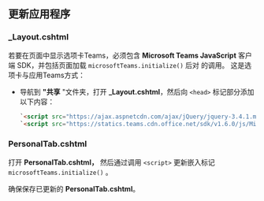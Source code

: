 ## <a name="update-your-application"></a>更新应用程序

### <a name="_layoutcshtml"></a>_Layout.cshtml

若要在页面中显示选项卡Teams，必须包含 **Microsoft Teams JavaScript** 客户端 SDK，并包括页面加载 `microsoftTeams.initialize()` 后对 的调用。 这是选项卡与应用Teams方式：

- 导航到 **"共享** "文件夹，打开 **_Layout.cshtml**，然后向 `<head>` 标记部分添加以下内容：

    ```html
    `<script src="https://ajax.aspnetcdn.com/ajax/jQuery/jquery-3.4.1.min.js"></script>`
    `<script src="https://statics.teams.cdn.office.net/sdk/v1.6.0/js/MicrosoftTeams.min.js"></script>`
    ```

### <a name="personaltabcshtml"></a>PersonalTab.cshtml

打开 **PersonalTab.cshtml，** 然后通过调用 `<script>` 更新嵌入标记 `microsoftTeams.initialize()` 。

确保保存已更新的 **PersonalTab.cshtml**。
